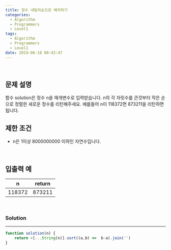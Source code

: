 ```yaml
---
title: 정수 내림차순으로 배치하기
categories:
  - Algorithm
  - Programmers
  - Level1
tags:
  - Algorithm
  - Programmers
  - Level1
date: 2019-06-18 00:43:47
---
```


<br/>

## 문제 설명
함수 solution은 정수 n을 매개변수로 입력받습니다. n의 각 자릿수를 큰것부터 작은 순으로 정렬한 새로운 정수를 리턴해주세요. 예를들어 n이 118372면 873211을 리턴하면 됩니다.<br/>

## 제한 조건
- n은 1이상 8000000000 이하인 자연수입니다.

<br/>

## 입출력 예

| n | return |
| --- | --- |
| 118372 | 873211 |

<br/>

### Solution

---

```javascript
function solution(n) {
    return +[...String(n)].sort((a,b) =>  b-a).join('')
}
```